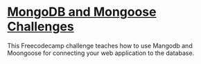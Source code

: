 # [MongoDB and Mongoose Challenges](https://www.freecodecamp.org/learn/apis-and-microservices/mongodb-and-mongoose/)
This Freecodecamp challenge teaches how to use Mangodb and Moongoose for connecting your web application to the database.
